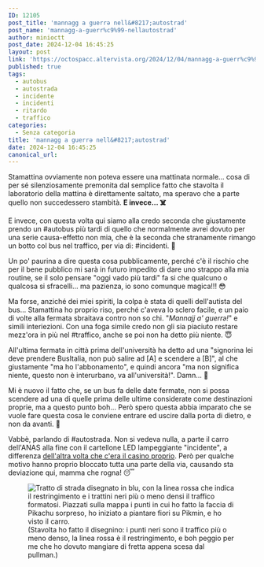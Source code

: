 ```yaml
---
ID: 12105
post_title: 'mannagg a guerrə nell&#8217;autostrad'
post_name: 'mannagg-a-guerr%c9%99-nellautostrad'
author: minioctt
post_date: 2024-12-04 16:45:25
layout: post
link: 'https://octospacc.altervista.org/2024/12/04/mannagg-a-guerr%c9%99-nellautostrad/'
published: true
tags:
  - autobus
  - autostrada
  - incidente
  - incidenti
  - ritardo
  - traffico
categories:
  - Senza categoria
title: 'mannagg a guerrə nell&#8217;autostrad'
date: 2024-12-04 16:45:25
canonical_url: 
---
```

<!-- wp:paragraph -->
<p>Stamattina ovviamente non poteva essere una mattinata normale... cosa di per sé silenziosamente premonita dal semplice fatto che stavolta il laboratorio della mattina è direttamente saltato, ma speravo che a parte quello non succedessero stambità. <strong>E invece... ☠️</strong></p>
<!-- /wp:paragraph -->

<!-- wp:paragraph -->
<p>E invece, con questa volta qui siamo alla credo seconda che giustamente prendo un #autobus più tardi di quello che normalmente avrei dovuto per una serie causa-effetto non mia, che è la seconda che stranamente rimango un botto col bus nel traffico, per via di: #incidenti. 🥰</p>
<!-- /wp:paragraph -->

<!-- wp:paragraph -->
<p>Un po' paurina a dire questa cosa pubblicamente, perché c'è il rischio che per il bene pubblico mi sarà in futuro impedito di dare uno strappo alla mia routine, se il solo pensare "oggi vado più tardi" fa si che qualcuno o qualcosa si sfracelli... ma pazienza, io sono comunque magica!!! 😳</p>
<!-- /wp:paragraph -->

<!-- wp:paragraph -->
<p>Ma forse, anziché dei miei spiriti, la colpa è stata di quelli dell'autista del bus... Stamattina ho proprio riso, perché c'aveva lo sclero facile, e un paio di volte alla fermata sbraitava contro non so chi. "<em>Mannajj a' guerrə!</em>" e simili interiezioni. Con una foga simile credo non gli sia piaciuto restare mezz'ora in più nel #traffico, anche se poi non ha detto più niente. 😇</p>
<!-- /wp:paragraph -->

<!-- wp:paragraph -->
<p>All'ultima fermata in città prima dell'università ha detto ad una "signorina lei deve prendere BusItalia, non può salire ad [A] e scendere a [B]", al che giustamente "ma ho l'abbonamento", e quindi ancora "ma non significa niente, questo non è interurbano, va all'università!". Damn... 😬</p>
<!-- /wp:paragraph -->

<!-- wp:paragraph -->
<p>Mi è nuovo il fatto che, se un bus fa delle date fermate, non si possa scendere ad una di quelle prima delle ultime considerate come destinazioni proprie, ma a questo punto boh... Però spero questa abbia imparato che se vuole fare questa cosa le conviene entrare ed uscire dalla porta di dietro, e non da avanti. 🤥</p>
<!-- /wp:paragraph -->

<!-- wp:paragraph -->
<p>Vabbè, parlando di #autostrada. Non si vedeva nulla, a parte il carro dell'ANAS alla fine con il cartellone LED lampeggiante "incidente", a differenza <a href="/microblog-mirror/2024/11/15/er-vncatorio/">dell'altra volta che c'era il casino proprio</a>. Però per qualche motivo hanno proprio bloccato tutta una parte della via, causando sta deviazione qui, mamma che rogna! 😴</p>
<!-- /wp:paragraph -->

<!-- wp:paragraph -->
<p></p>
<!-- /wp:paragraph -->

<!-- wp:image {"id":12112,"sizeSlug":"large","linkDestination":"none"} -->
<figure class="wp-block-image size-large"><img src="{{site.cdnurl}}/assets/uploads/2024/12/screenshot_20241204-163952_samsung-notes3860921956382636319-864x1440.jpg" alt="Tratto di strada disegnato in blu, con la linea rossa che indica il restringimento e i trattini neri più o meno densi il traffico formatosi. Piazzati sulla mappa i punti in cui ho fatto la faccia di Pikachu sorpreso, ho iniziato a piantare fiori su Pikmin, e ho visto il carro." class="wp-image-12112"/><figcaption class="wp-element-caption">(Stavolta ho fatto il disegnino: i punti neri sono il traffico più o meno denso, la linea rossa è il restringimento, e boh peggio per me che ho dovuto mangiare di fretta appena scesa dal pullman.)</figcaption></figure>
<!-- /wp:image -->